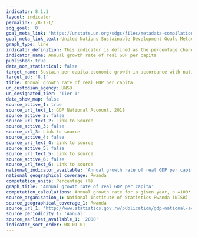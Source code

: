 ```yaml
---
indicator: 8.1.1
layout: indicator
permalink: /8-1-1/
sdg_goal: '8'
goal_meta_link: 'https://unstats.un.org/sdgs/files/metadata-compilation/Metadata-Goal-3.pdf '
goal_meta_link_text: United Nations Sustainable Development Goals Metadata (PDF 225 KB)
graph_type: line
indicator_definition: This indicator is defined as the percentage change in the real GDP per capita between two consecutive years. 
indicator_name: Annual growth rate of real GDP per capita
published: true
data_non_statistical: false
target_name: Sustain per capita economic growth in accordance with national circumstances and, in particular, at least 7 per cent gross domestic product growth per annum in the least developed countries
target_id: '8.1'
title: Annual growth rate of real GDP per capita
un_custodian_agency: UNSD
un_designated_tier: 'Tier I'
data_show_map: false
source_active_1: true
source_url_text_1: GDP National Account, 2018
source_active_2: false
source_url_text_2: Link to Source
source_active_3: false
source_url_3: Link to source
source_active_4: false
source_url_text_4: Link to source
source_active_5: false
source_url_text_5: Link to source
source_active_6: false
source_url_text_6: Link to source
national_indicator_available: 'Annual growth rate of real GDP per capita'
national_geographical_coverage: Rwanda
computation_units: Percentage (%)
graph_title: 'Annual growth rate of real GDP per capita' 
computation_calculations: Annual growth rate for a given year, n =100*(Gn+1 - Gn)/Gn
source_organisation_1: National Institute of Statistics Rwanda (NISR)
source_geographical_coverage_1: Rwanda
source_url_1: 'http://www.statistics.gov.rw/publication/gdp-national-accounts-2018'
source_periodicity_1: 'Annual'
source_earliest_available_1: '2000'
indicator_sort_order: 08-01-01
---
```

